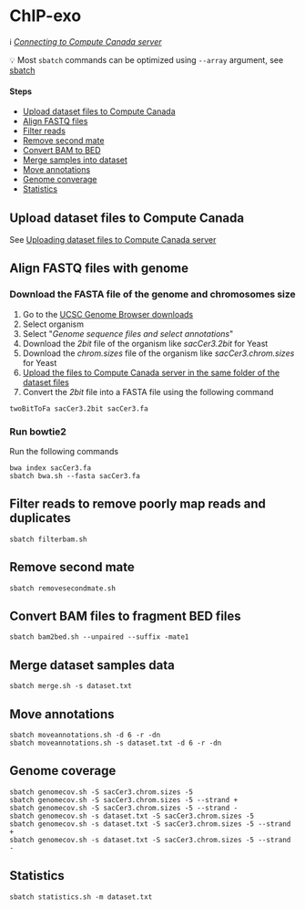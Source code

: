 # ChIP-exo

:information_source: *[Connecting to Compute Canada server](connect.md)*

:bulb: Most `sbatch` commands can be optimized using `--array` argument, see [sbatch](sbatch.md)

#### Steps

* [Upload dataset files to Compute Canada](upload)
* [Align FASTQ files](align)
* [Filter reads](filter)
* [Remove second mate](removesecondmate)
* [Convert BAM to BED](bam2bed)
* [Merge samples into dataset](merge)
* [Move annotations](moveannotations)
* [Genome converage](genomecov)
* [Statistics](statistics)

<a name="upload"/>

## Upload dataset files to Compute Canada

See [Uploading dataset files to Compute Canada server](upload.md)

<a name="align"/>

## Align FASTQ files with genome

### Download the FASTA file of the genome and chromosomes size

1. Go to the [UCSC Genome Browser downloads](http://hgdownload.soe.ucsc.edu/downloads.html)
2. Select organism
3. Select "*Genome sequence files and select annotations*"
4. Download the *2bit* file of the organism like *sacCer3.2bit* for Yeast
4. Download the *chrom.sizes* file of the organism like *sacCer3.chrom.sizes* for Yeast
5. [Upload the files to Compute Canada server in the same folder of the dataset files](upload.md)
6. Convert the *2bit* file into a FASTA file using the following command

```
twoBitToFa sacCer3.2bit sacCer3.fa
```

### Run bowtie2

Run the following commands

```
bwa index sacCer3.fa
sbatch bwa.sh --fasta sacCer3.fa
```

<a name="filter"/>

## Filter reads to remove poorly map reads and duplicates

```
sbatch filterbam.sh
```

<a name="removesecondmate"/>

## Remove second mate

```
sbatch removesecondmate.sh
```

<a name="bam2bed"/>

## Convert BAM files to fragment BED files

```
sbatch bam2bed.sh --unpaired --suffix -mate1
```

<a name="merge"/>

## Merge dataset samples data

```
sbatch merge.sh -s dataset.txt
```

<a name="moveannotations"/>

## Move annotations

```
sbatch moveannotations.sh -d 6 -r -dn
sbatch moveannotations.sh -s dataset.txt -d 6 -r -dn
```

<a name="genomecov"/>

## Genome coverage

```
sbatch genomecov.sh -S sacCer3.chrom.sizes -5
sbatch genomecov.sh -S sacCer3.chrom.sizes -5 --strand +
sbatch genomecov.sh -S sacCer3.chrom.sizes -5 --strand -
sbatch genomecov.sh -s dataset.txt -S sacCer3.chrom.sizes -5
sbatch genomecov.sh -s dataset.txt -S sacCer3.chrom.sizes -5 --strand +
sbatch genomecov.sh -s dataset.txt -S sacCer3.chrom.sizes -5 --strand -
```

<a name="statistics"/>

## Statistics

```
sbatch statistics.sh -m dataset.txt
```
